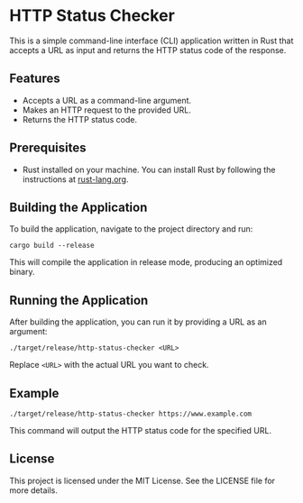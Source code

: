 # HTTP Status Checker

This is a simple command-line interface (CLI) application written in Rust that accepts a URL as input and returns the HTTP status code of the response.

## Features

- Accepts a URL as a command-line argument.
- Makes an HTTP request to the provided URL.
- Returns the HTTP status code.

## Prerequisites

- Rust installed on your machine. You can install Rust by following the instructions at [rust-lang.org](https://www.rust-lang.org/tools/install).

## Building the Application

To build the application, navigate to the project directory and run:

```
cargo build --release
```

This will compile the application in release mode, producing an optimized binary.

## Running the Application

After building the application, you can run it by providing a URL as an argument:

```
./target/release/http-status-checker <URL>
```

Replace `<URL>` with the actual URL you want to check.

## Example

```
./target/release/http-status-checker https://www.example.com
```

This command will output the HTTP status code for the specified URL.

## License

This project is licensed under the MIT License. See the LICENSE file for more details.
